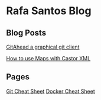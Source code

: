 Rafa Santos Blog
================

Blog Posts
----------
[GitAhead a graphical git client](posts/gitahead/README.md)

[How to use Maps with Castor XML](posts/how-to-use-maps-with-castor-xml/README.md)

Pages
-----
[Git Cheat Sheet](pages/git-cheat-sheet/README.md)
[Docker Cheat Sheet](pages/docker-cheat-sheet/README.md)
